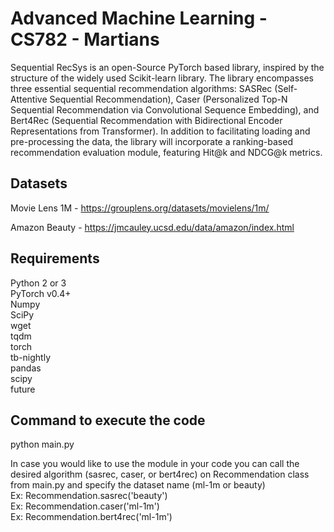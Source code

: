 ﻿# Advanced Machine Learning - CS782 - Martians

Sequential RecSys is an open-Source PyTorch based library, inspired by the structure of the widely used Scikit-learn library. The library encompasses three essential sequential recommendation algorithms: SASRec (Self-Attentive Sequential Recommendation), Caser (Personalized Top-N Sequential Recommendation via Convolutional Sequence Embedding), and Bert4Rec (Sequential Recommendation with Bidirectional Encoder Representations from Transformer). In addition to facilitating loading and pre-processing the data, the library will incorporate a ranking-based recommendation evaluation module, featuring Hit@k and NDCG@k metrics.

## Datasets

Movie Lens 1M - https://grouplens.org/datasets/movielens/1m/ <br/>

Amazon Beauty - https://jmcauley.ucsd.edu/data/amazon/index.html

## Requirements

Python 2 or 3 <br/>
PyTorch v0.4+ <br/>
Numpy <br/>
SciPy <br/>
wget <br/>
tqdm <br/>
torch <br/>
tb-nightly <br/>
pandas <br/>
scipy <br/>
future <br/>

## Command to execute the code 

python main.py

In case you would like to use the module in your code you can call the desired algorithm (sasrec, caser, or bert4rec) on Recommendation class from main.py and specify the dataset name (ml-1m or beauty) <br/>
Ex: Recommendation.sasrec('beauty') <br/>
Ex: Recommendation.caser('ml-1m') <br/>
Ex: Recommendation.bert4rec('ml-1m') <br/>


